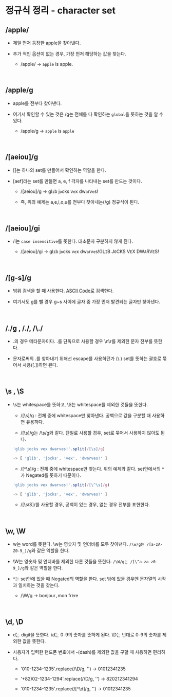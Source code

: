 # 정규식 정리 - character set

## /apple/

- 제일 먼저 등장한 apple을 찾아낸다.

- 추가 적인 옵션이 없는 경우, 가장 먼저 해당하는 값을 찾는다.

  - /apple/ -> `apple` is apple.

<br />

## /apple/g

- apple를 전부다 찾아낸다.

- 여기서 확인할 수 있는 것은 /g는 전체를 다 확인하는 `global`을 뜻하는 것을 알 수 있다.

  - /apple/g -> `apple` is `apple`

<br />

## /[aeiou]/g

- []는 하나의 set를 만들어서 확인하는 역할을 한다.

- [aef]라는 set를 만들면 a, e, f 각자를 나타내는 set를 만드는 것이다.

  - /[aeiou]/g -> gl`i`b j`o`cks v`e`x dw`a`rv`e`s!

  - 즉, 위의 예제는 a,e,i,o,u를 전부다 찾아내는(/g) 정규식이 된다.

<br />

## /[aeiou]/gi

- /i는 `case insensitive`를 뜻한다. 대소문자 구분하지 않게 된다.

  - /[aeiou]/gi -> gl`i`b j`o`cks v`e`x dw`a`rv`e`s!GL`I`B J`O`CKS V`E`X DW`A`RV`E`S!

<br />

## /[g-s]/g

- 범위 검색을 할 때 사용한다. [ASCII Code](https://ko.wikipedia.org/wiki/ASCII)로 검색한다.

- 여기서도 g를 뺄 경우 g~s 사이에 글자 중 가장 먼저 발견되는 글자만 찾아낸다.

<br />

## /./g , /./, /\\./

- .의 경우 메타문자이다. .를 단독으로 사용할 경우 \n\r를 제외한 문자 전부를 뜻한다.

- 문자로써의 .를 찾아내기 위해선 escape를 사용하던가 (\\.) set를 뜻하는 괄호로 묶어서 사용([.])하면 된다.

<br />

## \s , \S

- \s는 whitespace를 뜻하고, \S는 whitespace를 제외한 것들을 뜻한다.

  - /[\s]/g : 전체 중에 whitespace만 찾아낸다. 공백으로 값을 구분할 때 사용하면 유용하다.

  - /[\s]/g는 /\s/g와 같다. 단일로 사용할 경우, set로 묶어서 사용하지 않아도 된다.

  ```javascript
  'glib jocks vex dwarves!'.split(/[\s]/g)

  -> [ 'glib', 'jocks', 'vex', 'dwarves!' ]
  ```

  - /[\^\s]/g : 전체 중에 whitespace만 찾는다. 위의 예제와 같다. set안에서의 ^가 Negated를 뜻하기 때문이다.

  ```javascript
  'glib jocks vex dwarves!'.split(/[\^\s]/g)

  -> [ 'glib', 'jocks', 'vex', 'dwarves!' ]
  ```

  - /[\s\S]/를 사용할 경우, 공백이 있는 경우, 없는 경우 전부를 표현한다.

<br />

## \w, \W

- w는 word를 뜻한다. \w는 영숫자 및 언더바를 모두 찾아낸다. `/\w/g는 /[a-zA-Z0-9_]/g`와 같은 역할을 한다.

- \W는 영숫자 및 언더바를 제외한 다른 것들을 뜻한다. `/\W/g는 /[\^a-za-z0-9_]/g`와 같은 역할을 한다.

- ^는 set안에 있을 때 Negated의 역할을 한다. set 밖에 있을 경우엔 문자열의 시작과 일치하는 것을 찾는다.

  - /\W/g -> bonjour`,`mon fr`è`re

<br />

## \d, \D

- d는 digit을 뜻한다. \d는 0-9의 숫자를 뜻하게 된다. \D는 반대로 0-9의 숫자를 제외한 값을 뜻한다.

- 사용자가 입력한 핸드폰 번호에서 -(dash)를 제외한 값을 구할 때 사용하면 편리하다.

  - '010-1234-1235'.replace(/\D/g, '') -> 01012341235

  - '+82)02-1234-1294'.replace(/\D/g, '') -> 820212341294

  - '010-1234-1235'.replace(/[\^\d]/g, '') -> 01012341235
